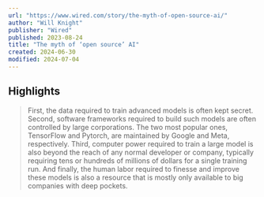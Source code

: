 ```yaml
---
url: "https://www.wired.com/story/the-myth-of-open-source-ai/"
author: "Will Knight"
publisher: "Wired"
published: 2023-08-24
title: "The myth of ‘open source’ AI"
created: 2024-06-30
modified: 2024-07-04
---
```


## Highlights

> First, the data required to train advanced models is often kept secret. Second, software frameworks required to build such models are often controlled by large corporations. The two most popular ones, TensorFlow and Pytorch, are maintained by Google and Meta, respectively. Third, computer power required to train a large model is also beyond the reach of any normal developer or company, typically requiring tens or hundreds of millions of dollars for a single training run. And finally, the human labor required to finesse and improve these models is also a resource that is mostly only available to big companies with deep pockets.

